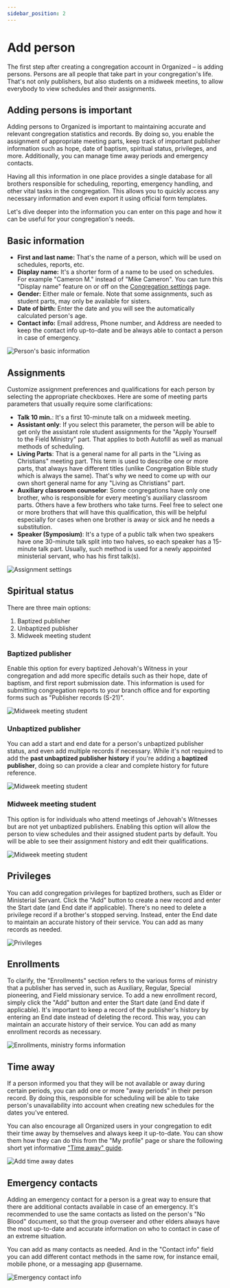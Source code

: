 ```yaml
---
sidebar_position: 2
---
```


# Add person

The first step after creating a congregation account in Organized – is adding persons. Persons are all people that take part in your congregation's life. That's not only publishers, but also students on a midweek meetins, to allow everybody to view schedules and their assignments.

## Adding persons is important

Adding persons to Organized is important to maintaining accurate and relevant congregation statistics and records. By doing so, you enable the assignment of appropriate meeting parts, keep track of important publisher information such as hope, date of baptism, spiritual status, privileges, and more. Additionally, you can manage time away periods and emergency contacts.

Having all this information in one place provides a single database for all brothers responsible for scheduling, reporting, emergency handling, and other vital tasks in the congregation. This allows you to quickly access any necessary information and even export it using official form templates.

Let's dive deeper into the information you can enter on this page and how it can be useful for your congregation's needs.

## Basic information

- **First and last name:** That's the name of a person, which will be used on schedules, reports, etc.
- **Display name:** It's a shorter form of a name to be used on schedules. For example "Cameron M." instead of "Mike Cameron". You can turn this "Display name" feature on or off on the [Congregation settings](../congregation/congregation-settings) page.
- **Gender:** Either male or female. Note that some assignments, such as student parts, may only be available for sisters.
- **Date of birth:** Enter the date and you will see the automatically calculated person's age.
- **Contact info:** Email address, Phone number, and Address are needed to keep the contact info up-to-date and be always able to contact a person in case of emergency.

![Person's basic information](./img/basic.png)

## Assignments

Customize assignment preferences and qualifications for each person by selecting the appropriate checkboxes. Here are some of meeting parts parameters that usually require some clarifications:

- **Talk 10 min.**: It's a first 10-minute talk on a midweek meeting.
- **Assistant only**: If you select this parameter, the person will be able to get only the assistant role student assignments for the "Apply Yourself to the Field Ministry" part. That applies to both Autofill as well as manual methods of scheduling.
- **Living Parts**: That is a general name for all parts in the "Living as Christians" meeting part. This term is used to describe one or more parts, that always have different titles (unlike Congregation Bible study which is always the same). That's why we need to come up with our own short general name for any "Living as Christians" part.
- **Auxiliary classroom counselor**: Some congregations have only one brother, who is responsible for every meeting's auxiliary classroom parts. Others have a few brothers who take turns. Feel free to select one or more brothers that will have this qualification, this will be helpful especially for cases when one brother is away or sick and he needs a substitution.
- **Speaker (Symposium)**: It's a type of a public talk when two speakers have one 30-minute talk split into two halves, so each speaker has a 15-minute talk part. Usually, such method is used for a newly appointed ministerial servant, who has his first talk(s).

![Assignment settings](./img/assignments.png)

## Spiritual status

There are three main options:

1. Baptized publisher
2. Unbaptized publisher
3. Midweek meeting student

### Baptized publisher

Enable this option for every baptized Jehovah's Witness in your congregation and add more specific details such as their hope, date of baptism, and first report submission date. This information is used for submitting congregation reports to your branch office and for exporting forms such as "Publisher records (S-21)".

![Midweek meeting student](./img/status-baptized.png)

### Unbaptized publisher

You can add a start and end date for a person's unbaptized publisher status, and even add multiple records if necessary. While it's not required to add the **past unbaptized publisher history** if you're adding a **baptized publisher**, doing so can provide a clear and complete history for future reference.

![Midweek meeting student](./img/status-unbaptized.png)

### Midweek meeting student

This option is for individuals who attend meetings of Jehovah's Witnesses but are not yet unbaptized publishers. Enabling this option will allow the person to view schedules and their assigned student parts by default. You will be able to see their assignment history and edit their qualifications.

![Midweek meeting student](./img/status-student.png)

## Privileges

You can add congregation privileges for baptized brothers, such as Elder or Ministerial Servant. Click the "Add" button to create a new record and enter the Start date (and End date if applicable). There's no need to delete a privilege record if a brother's stopped serving. Instead, enter the End date to maintain an accurate history of their service. You can add as many records as needed.

![Privileges](./img/privileges.png)

## Enrollments

To clarify, the "Enrollments" section refers to the various forms of ministry that a publisher has served in, such as Auxiliary, Regular, Special pioneering, and Field missionary service. To add a new enrollment record, simply click the "Add" button and enter the Start date (and End date if applicable). It's important to keep a record of the publisher's history by entering an End date instead of deleting the record. This way, you can maintain an accurate history of their service. You can add as many enrollment records as necessary.

![Enrollments, ministry forms information](./img/enrollments.png)

## Time away

If a person informed you that they will be not available or away during certain periods, you can add one or more "away periods" in their person record. By doing this, responsible for scheduling will be able to take person's unavailability into account when creating new schedules for the dates you've entered.

You can also encourage all Organized users in your congregation to edit their time away by themselves and always keep it up-to-date. You can show them how they can do this from the "My profile" page or share the following short yet informative ["Time away" guide](../my-profile/time-away).

![Add time away dates](./img/time-away.png)

## Emergency contacts

Adding an emergency contact for a person is a great way to ensure that there are additional contacts available in case of an emergency. It's recommended to use the same contacts as listed on the person's "No Blood" document, so that the group overseer and other elders always have the most up-to-date and accurate information on who to contact in case of an extreme situation.

You can add as many contacts as needed. And in the "Contact info" field you can add different contact methods in the same row, for instance email, mobile phone, or a messaging app @username.

![Emergency contact info](./img/contacts.png)